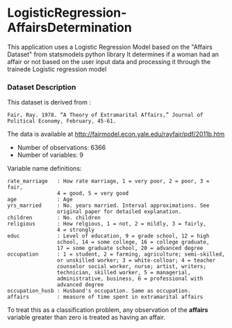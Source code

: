 # LogisticRegression-AffairsDetermination

This application uses a Logistic Regression Model based on the "Affairs Dataset" from statsmodels python library 
It determines if a woman had an affair or not based on the user input data and processing it through the trainede Logistic regression model

### Dataset Description
This dataset is derived from :
		
	Fair, Ray. 1978. “A Theory of Extramarital Affairs,” Journal of Political Economy, February, 45-61.

The data is available at http://fairmodel.econ.yale.edu/rayfair/pdf/2011b.htm

- Number of observations: 6366
- Number of variables: 9

Variable name definitions:

	rate_marriage   : How rate marriage, 1 = very poor, 2 = poor, 3 = fair,
                    4 = good, 5 = very good
	age             : Age
	yrs_married     : No. years married. Interval approximations. See
                    original paper for detailed explanation.
	children        : No. children
	religious       : How relgious, 1 = not, 2 = mildly, 3 = fairly,
                    4 = strongly
	educ            : Level of education, 9 = grade school, 12 = high
                    school, 14 = some college, 16 = college graduate,
                    17 = some graduate school, 20 = advanced degree
	occupation      : 1 = student, 2 = farming, agriculture; semi-skilled,
                    or unskilled worker; 3 = white-colloar; 4 = teacher
                    counselor social worker, nurse; artist, writers;
                    technician, skilled worker, 5 = managerial,
                    administrative, business, 6 = professional with
                    advanced degree
	occupation_husb : Husband's occupation. Same as occupation.
	affairs         : measure of time spent in extramarital affairs
    
To treat this as a classification problem, any observation of the **affairs** variable greater than zero is treated as having an affair.
